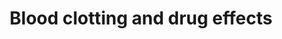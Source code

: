 ---
annotations:
- id: PW:0000474
  parent: regulatory pathway
  type: Pathway Ontology
  value: coagulation cascade pathway
authors:
- Chris
- DeSl
- Egonw
- Khanspers
- AlexanderPico
- Finterly
description: Formation of a blood clot by arachidonic acid. This pathway also shows
  various stimulants/inhibitors that have an effect on the pathway, while also showing
  the two compounds which respectively cause vasoconstriction/vasodilation and inhibit/stimulate
  platelet aggregation.
last-edited: 2021-06-23
organisms:
- Homo sapiens
redirect_from:
- /index.php/Pathway:WP4580
- /instance/WP4580
revision: null
schema-jsonld:
- '@context': https://schema.org/
  '@id': https://wikipathways.github.io/pathways/WP4580.html
  '@type': Dataset
  creator:
    '@type': Organization
    name: WikiPathways
  description: Formation of a blood clot by arachidonic acid. This pathway also shows
    various stimulants/inhibitors that have an effect on the pathway, while also showing
    the two compounds which respectively cause vasoconstriction/vasodilation and inhibit/stimulate
    platelet aggregation.
  keywords:
  - Arachidonic acid
  - COX
  - Coumadin
  - Fibrin
  - Fibrinogen
  - NSAIDs
  - Prostacyclin
  - Prostaglandin H2
  - Prothrombin
  - Thrombin
  - Thromboxane A2
  - Vitamin K
  license: CC0
  name: Blood clotting and drug effects
seo: CreativeWork
title: Blood clotting and drug effects
wpid: WP4580
---